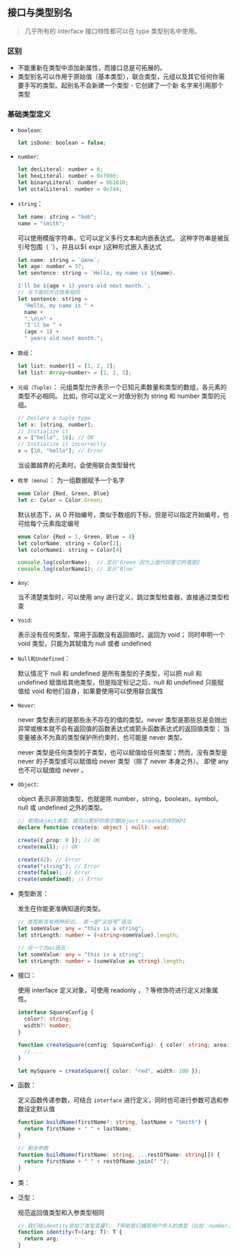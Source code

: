 ## 接口与类型别名

> 几乎所有的 interface 接口特性都可以在 type 类型别名中使用。

### 区别

- 不能重新在类型中添加新属性，而接口总是可拓展的。
- 类型别名可以作用于原始值（基本类型），联合类型，元组以及其它任何你需要手写的类型。起别名不会新建一个类型 - 它创建了一个新 名字来引用那个类型

### 基础类型定义

- `boolean`:

  ```js
  let isDone: boolean = false;
  ```

- `number`:
  ```js
  let decLiteral: number = 6;
  let hexLiteral: number = 0xf00d;
  let binaryLiteral: number = 0b1010;
  let octalLiteral: number = 0o744;
  ```
- `string`：

  ```js
  let name: string = "bob";
  name = "smith";
  ```

  可以使用模版字符串，它可以定义多行文本和内嵌表达式。 这种字符串是被反引号包围（ `），并且以${ expr }这种形式嵌入表达式

  ```js
  let name: string = `Gene`;
  let age: number = 37;
  let sentence: string = `Hello, my name is ${name}.
  
  I'll be ${age + 1} years old next month.`;
  // 与下面的方式效果相同
  let sentence: string =
    "Hello, my name is " +
    name +
    ".\n\n" +
    "I'll be " +
    (age + 1) +
    " years old next month.";
  ```

- `数组`：
  ```js
  let list: number[] = [1, 2, 3];
  let list: Array<number> = [1, 2, 3];
  ```
- `元组（Tuple）`：
  元组类型允许表示一个已知元素数量和类型的数组，各元素的类型不必相同。 比如，你可以定义一对值分别为 string 和 number 类型的元组。
  ```js
  // Declare a tuple type
  let x: [string, number];
  // Initialize it
  x = ["hello", 10]; // OK
  // Initialize it incorrectly
  x = [10, "hello"]; // Error
  ```
  当设置越界的元素时，会使用联合类型替代
- `枚举（menu）`：
  为一组数据赋予一个名字

  ```js
  enum Color {Red, Green, Blue}
  let c: Color = Color.Green;
  ```

  默认状态下，从 0 开始编号，类似于数组的下标，但是可以指定开始编号，也可给每个元素指定编号

  ```js
  enum Color {Red = 1, Green, Blue = 4}
  let colorName: string = Color[2];
  let colorName1: string = Color[4]

  console.log(colorName);  // 显示'Green'因为上面代码里它的值是2
  console.log(colorName1); // 显示‘Blue’
  ```

- `Any`:

  当不清楚类型时，可以使用 any 进行定义，跳过类型检查器，直接通过类型检查

- `Void`:

  表示没有任何类型，常用于函数没有返回值时，返回为 void；
  同时申明一个 void 类型，只能为其赋值为 null 或者 undefined

- `Null和Undefined`：

  默认情况下 null 和 undefined 是所有类型的子类型，可以把 null 和 undefined 赋值给其他类型，但是指定标记之后，null 和 undefined 只能赋值给 void 和他们自身，如果要使用可以使用联合属性

- `Never`:

  never 类型表示的是那些永不存在的值的类型。never 类型是那些总是会抛出异常或根本就不会有返回值的函数表达式或箭头函数表达式的返回值类型； 当变量被永不为真的类型保护所约束时，也可能是 never 类型。

  never 类型是任何类型的子类型，也可以赋值给任何类型；然而，没有类型是 never 的子类型或可以赋值给 never 类型（除了 never 本身之外）。 即使 any 也不可以赋值给 never 。

- `Object`:

  object 表示非原始类型，也就是除 number，string，boolean，symbol，null 或 undefined 之外的类型。

  ```ts
  // 使用object类型，就可以更好的表示像Object.create这样的API
  declare function create(o: object | null): void;

  create({ prop: 0 }); // OK
  create(null); // OK

  create(42); // Error
  create("string"); // Error
  create(false); // Error
  create(undefined); // Error
  ```

- 类型断言：

  发生在你能更准确知道的类型。

  ```ts
  // 类型断言有两种形式。 其一是“尖括号”语法
  let someValue: any = "this is a string";
  let strLength: number = (<string>someValue).length;

  // 另一个为as语法：
  let someValue: any = "this is a string";
  let strLength: number = (someValue as string).length;
  ```

- 接口：

  使用 interface 定义对象，可使用 readonly ，？等修饰符进行定义对象属性。

  ```ts
  interface SquareConfig {
    color?: string;
    width?: number;
  }

  function createSquare(config: SquareConfig): { color: string; area: number } {
    // ...
  }

  let mySquare = createSquare({ color: "red", width: 100 });
  ```

- 函数：

  定义函数传递参数，可结合 `interface` 进行定义，同时也可进行参数可选和参数设定默认值

  ```ts
  function buildName(firstName?: string, lastName = "Smith") {
    return firstName + " " + lastName;
  }

  // 剩余参数
  function buildName(firstName: string, ...restOfName: string[]) {
    return firstName + " " + restOfName.join(" ");
  }
  ```

- 类：

- 泛型：

  规范返回值类型和入参类型相同

  ```ts
  // 我们给identity添加了类型变量T。 T帮助我们捕获用户传入的类型（比如：number），之后我们就可以使用这个类型
  function identity<T>(arg: T): T {
    return arg;
  }
  ```
